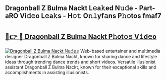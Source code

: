 ## Dragonball Z Bulma Nackt L𝚎a𝚔ed N𝚞𝚍e - Part-aRO Vi𝚍𝚎o L𝚎a𝚔s - H𝚘𝚝 O𝚗𝚕yf𝚊ns P𝚑𝚘tos fmaf7

# <h2><a href="http://kf42axs.oniu.top/?m=Dragonball+Z+Bulma+Nackt">🔗👉 🔴 Dragonball Z Bulma Nackt P𝚑ot𝚘𝚜 V𝚒d𝚎o</a></h2>

[![Dragonball Z Bulma Nackt Nu𝚍e𝚜](https://i.imgur.com/0qMVB7G.gif)](http://kf42axs.oniu.top/?m=Dragonball+Z+Bulma+Nackt)
Web-based entertainer and multimedia designer Dragonball Z Bulma Nackt, known for sharing dance and lifestyle ideas through trending dance trends and short videos. Versatile illusionist assistant Dragonball Z Bulma Nackt, known for their exceptional skills and accomplishments in assisting illusionists.  
